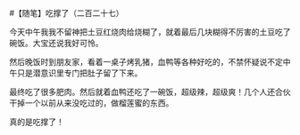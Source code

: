#【随笔】吃撑了（二百二十七）

今天中午我我不留神把土豆红烧肉给烧糊了，就着最后几块糊得不厉害的土豆吃了碗饭。大宝还说我好可怜。

然后晚饭时到朋友家，看着一桌子烤乳猪，血鸭等各种好吃的，不禁怀疑说不定中午只是潜意识里专门把肚子留了下来。

最终吃了很多肥肉。然后就着血鸭还吃了一碗饭，超级辣，超级爽！几个人还合伙干掉一个以前从来没吃过的，做榴莲蜜的东西。

真的是吃撑了！